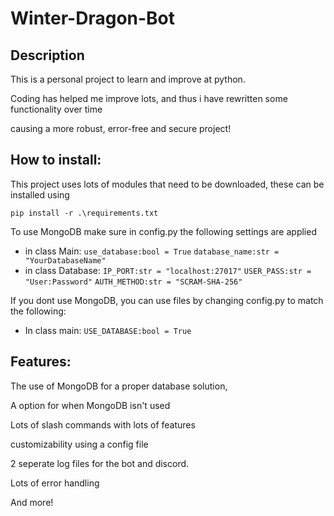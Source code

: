 # Winter-Dragon-Bot

## Description

This is a personal project to learn and improve at python.

Coding has helped me improve lots, and thus i have rewritten some functionality over time

causing a more robust, error-free and secure project!

## How to install:

This project uses lots of modules that need to be downloaded, these can be installed using

 `pip install -r .\requirements.txt`

To use MongoDB make sure in config.py the following settings are applied

* in class Main:
  `use_database:bool = True`
  `database_name:str = "YourDatabaseName"`
* in class Database:
  `IP_PORT:str = "localhost:27017"`
  `USER_PASS:str = "User:Password"`
  `AUTH_METHOD:str = "SCRAM-SHA-256"`

If you dont use MongoDB, you can use files by changing config.py to match the following:

* In class main:
  ``USE_DATABASE:bool = True``

## Features:

The use of MongoDB for a proper database solution,

A option for when MongoDB isn't used

Lots of slash commands with lots of features

customizability using a config file

2 seperate log files for the bot and discord.

Lots of error handling

And more!
